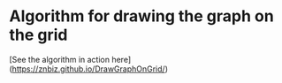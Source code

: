 # Algorithm for drawing the graph on the grid

[See the algorithm in action here] (https://znbiz.github.io/DrawGraphOnGrid/)

